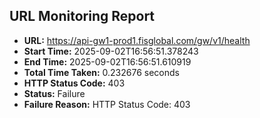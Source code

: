 ## URL Monitoring Report

- **URL:** https://api-gw1-prod1.fisglobal.com/gw/v1/health
- **Start Time:** 2025-09-02T16:56:51.378243
- **End Time:** 2025-09-02T16:56:51.610919
- **Total Time Taken:** 0.232676 seconds
- **HTTP Status Code:** 403
- **Status:** Failure
- **Failure Reason:** HTTP Status Code: 403
